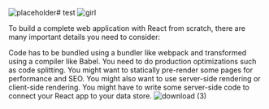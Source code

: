 ![placeholder](https://github.com/samik1234/test/assets/82882143/c47002e3-c0e6-40c5-bf3e-142abd514083)# test
![girl](https://github.com/samik1234/test/assets/82882143/f3a3443a-2047-4665-854d-12f7878f1282)




To build a complete web application with React from scratch, there are many important details you need to consider:

Code has to be bundled using a bundler like webpack and transformed using a compiler like Babel.
You need to do production optimizations such as code splitting.
You might want to statically pre-render some pages for performance and SEO. You might also want to use server-side rendering or client-side rendering.
You might have to write some server-side code to connect your React app to your data store.
![download (3)](https://github.com/samik1234/test/assets/82882143/11d19aef-afcb-43fe-b413-8071f98e7501)
